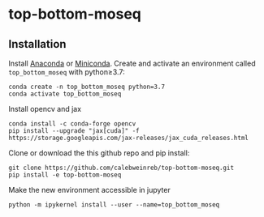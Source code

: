 # top-bottom-moseq


## Installation

Install [Anaconda](https://docs.anaconda.com/anaconda/install/index.html) or [Miniconda](https://docs.conda.io/en/latest/miniconda.html). Create and activate an environment called `top_bottom_moseq` with python≥3.7:
```
conda create -n top_bottom_moseq python=3.7
conda activate top_bottom_moseq
```

Install opencv and jax
```
conda install -c conda-forge opencv
pip install --upgrade "jax[cuda]" -f https://storage.googleapis.com/jax-releases/jax_cuda_releases.html
```

Clone or download the this github repo and pip install:
```
git clone https://github.com/calebweinreb/top-bottom-moseq.git
pip install -e top-bottom-moseq
```

Make the new environment accessible in jupyter 
```
python -m ipykernel install --user --name=top_bottom_moseq
```
